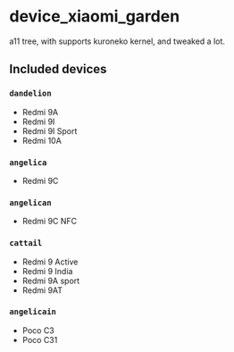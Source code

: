 # device_xiaomi_garden
a11 tree, with supports kuroneko kernel, and tweaked a lot. 

## Included devices

### `dandelion`

+ Redmi 9A
+ Redmi 9I
+ Redmi 9I Sport
+ Redmi 10A

### `angelica`

+ Redmi 9C

### `angelican`

+ Redmi 9C NFC

### `cattail`
+ Redmi 9 Active
+ Redmi 9 India
+ Redmi 9A sport
+ Redmi 9AT

### `angelicain`

+ Poco C3
+ Poco C31
